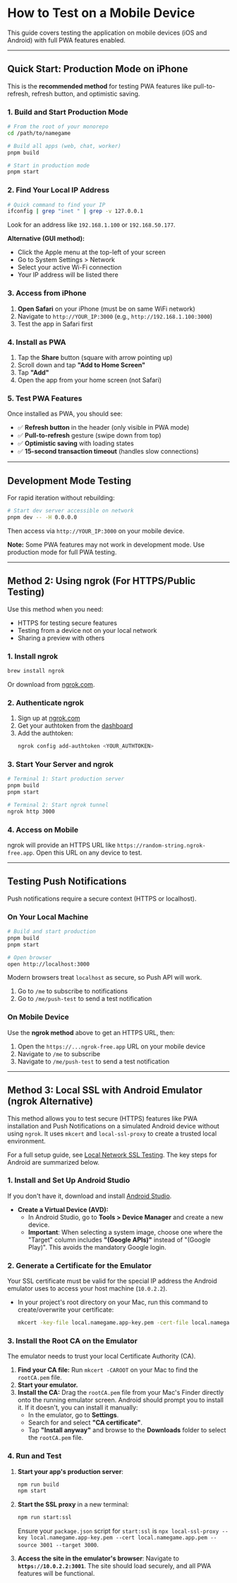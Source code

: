 # How to Test on a Mobile Device

This guide covers testing the application on mobile devices (iOS and Android) with full PWA features enabled.

---

## Quick Start: Production Mode on iPhone

This is the **recommended method** for testing PWA features like pull-to-refresh, refresh button, and optimistic saving.

### 1. Build and Start Production Mode

```bash
# From the root of your monorepo
cd /path/to/namegame

# Build all apps (web, chat, worker)
pnpm build

# Start in production mode
pnpm start
```

### 2. Find Your Local IP Address

```bash
# Quick command to find your IP
ifconfig | grep "inet " | grep -v 127.0.0.1
```

Look for an address like `192.168.1.100` or `192.168.50.177`.

**Alternative (GUI method):**
- Click the Apple menu at the top-left of your screen
- Go to System Settings > Network
- Select your active Wi-Fi connection
- Your IP address will be listed there

### 3. Access from iPhone

1. **Open Safari** on your iPhone (must be on same WiFi network)
2. Navigate to `http://YOUR_IP:3000` (e.g., `http://192.168.1.100:3000`)
3. Test the app in Safari first

### 4. Install as PWA

1. Tap the **Share** button (square with arrow pointing up)
2. Scroll down and tap **"Add to Home Screen"**
3. Tap **"Add"**
4. Open the app from your home screen (not Safari)

### 5. Test PWA Features

Once installed as PWA, you should see:
- ✅ **Refresh button** in the header (only visible in PWA mode)
- ✅ **Pull-to-refresh** gesture (swipe down from top)
- ✅ **Optimistic saving** with loading states
- ✅ **15-second transaction timeout** (handles slow connections)

---

## Development Mode Testing

For rapid iteration without rebuilding:

```bash
# Start dev server accessible on network
pnpm dev -- -H 0.0.0.0
```

Then access via `http://YOUR_IP:3000` on your mobile device.

**Note:** Some PWA features may not work in development mode. Use production mode for full PWA testing.

---

## Method 2: Using ngrok (For HTTPS/Public Testing)

Use this method when you need:
- HTTPS for testing secure features
- Testing from a device not on your local network
- Sharing a preview with others

### 1. Install ngrok

```bash
brew install ngrok
```

Or download from [ngrok.com](https://ngrok.com/download).

### 2. Authenticate ngrok

1. Sign up at [ngrok.com](https://dashboard.ngrok.com/signup)
2. Get your authtoken from the [dashboard](https://dashboard.ngrok.com/get-started/your-authtoken)
3. Add the authtoken:
   ```bash
   ngrok config add-authtoken <YOUR_AUTHTOKEN>
   ```

### 3. Start Your Server and ngrok

```bash
# Terminal 1: Start production server
pnpm build
pnpm start

# Terminal 2: Start ngrok tunnel
ngrok http 3000
```

### 4. Access on Mobile

ngrok will provide an HTTPS URL like `https://random-string.ngrok-free.app`. Open this URL on any device to test.

---

## Testing Push Notifications

Push notifications require a secure context (HTTPS or localhost).

### On Your Local Machine

```bash
# Build and start production
pnpm build
pnpm start

# Open browser
open http://localhost:3000
```

Modern browsers treat `localhost` as secure, so Push API will work.

1. Go to `/me` to subscribe to notifications
2. Go to `/me/push-test` to send a test notification

### On Mobile Device

Use the **ngrok method** above to get an HTTPS URL, then:

1. Open the `https://...ngrok-free.app` URL on your mobile device
2. Navigate to `/me` to subscribe
3. Navigate to `/me/push-test` to send a test notification

---

## Method 3: Local SSL with Android Emulator (ngrok Alternative)

This method allows you to test secure (HTTPS) features like PWA installation and Push Notifications on a simulated Android device without using `ngrok`. It uses `mkcert` and `local-ssl-proxy` to create a trusted local environment.

For a full setup guide, see [Local Network SSL Testing](./local-network-ssl-like-ngrok.md). The key steps for Android are summarized below.

### 1. Install and Set Up Android Studio

If you don't have it, download and install [Android Studio](https://developer.android.com/studio).

- **Create a Virtual Device (AVD):**
  - In Android Studio, go to **Tools > Device Manager** and create a new device.
  - **Important**: When selecting a system image, choose one where the "Target" column includes **"(Google APIs)"** instead of "(Google Play)". This avoids the mandatory Google login.

### 2. Generate a Certificate for the Emulator

Your SSL certificate must be valid for the special IP address the Android emulator uses to access your host machine (`10.0.2.2`).

- In your project's root directory on your Mac, run this command to create/overwrite your certificate:
  ```bash
  mkcert -key-file local.namegame.app-key.pem -cert-file local.namegame.app.pem local.namegame.app 10.0.2.2
  ```

### 3. Install the Root CA on the Emulator

The emulator needs to trust your local Certificate Authority (CA).

1.  **Find your CA file:** Run `mkcert -CAROOT` on your Mac to find the `rootCA.pem` file.
2.  **Start your emulator.**
3.  **Install the CA:** Drag the `rootCA.pem` file from your Mac's Finder directly onto the running emulator screen. Android should prompt you to install it. If it doesn't, you can install it manually:
    - In the emulator, go to **Settings**.
    - Search for and select **"CA certificate"**.
    - Tap **"Install anyway"** and browse to the **Downloads** folder to select the `rootCA.pem` file.

### 4. Run and Test

1.  **Start your app's production server**:
    ```bash
    npm run build
    npm start
    ```
2.  **Start the SSL proxy** in a new terminal:
    ```bash
    npm run start:ssl
    ```
    Ensure your `package.json` script for `start:ssl` is `npx local-ssl-proxy --key local.namegame.app-key.pem --cert local.namegame.app.pem --source 3001 --target 3000`.

3.  **Access the site in the emulator's browser**:
    Navigate to **`https://10.0.2.2:3001`**. The site should load securely, and all PWA features will be functional.
